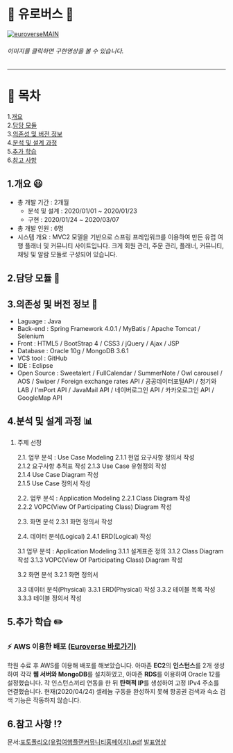 # :trolleybus: 유로버스 :trolleybus:

[![euroverseMAIN](https://user-images.githubusercontent.com/57661883/77535422-ee1e1c80-6edd-11ea-8aad-bfdfd6ceaf36.png)](https://youtu.be/2Q8ZXSbwx8Q)
###### 이미지를 클릭하면 구현영상을 볼 수 있습니다.<br>
* * *
# :bookmark: 목차

1.[개요](https://github.com/zi-seong/euroverse/blob/master/README.md#1개요-smiley)<br>
2.[담당 모듈](https://github.com/zi-seong/euroverse/blob/master/README.md#2담당-모듈-dart)<br>
3.[의존성 및 버전 정보](https://github.com/zi-seong/euroverse/blob/master/README.md#3의존성-및-버전-정보-two_men_holding_hands)<br>
4.[분석 및 설계 과정](https://github.com/zi-seong/euroverse/blob/master/README.md#4분석-및-설계-과정-bar_chart)<br>
5.[추가 학습](https://github.com/zi-seong/euroverse/blob/master/README.md#5추가-학습-pencil2)<br>
6.[참고 사항](https://github.com/zi-seong/euroverse/blob/master/README.md#6참고-사항-interrobang)<br>






## 1.개요 :smiley:
+ 총 개발 기간 : 2개월  
    + 분석 및 설계 : 2020/01/01 ~ 2020/01/23  
    + 구현 : 2020/01/24 ~ 2020/03/07  
+ 총 개발 인원 : 6명  
+ 시스템 개요 : MVC2 모델을 기반으로 스프링 프레임워크를 이용하여 만든 유럽 여행 플래너 및 커뮤니티 사이트입니다. 크게 회원 관리, 주문 관리, 플래너, 커뮤니티, 채팅 및 알람 모듈로 구성되어 있습니다.


## 2.담당 모듈 :dart:

## 3.의존성 및 버전 정보 :two_men_holding_hands:
+ Laguage : Java    
+ Back-end : Spring Framework 4.0.1 / MyBatis / Apache Tomcat / Selenium
+ Front : HTML5 / BootStrap 4 / CSS3 / jQuery / Ajax / JSP
+ Database : Oracle 10g / MongoDB 3.6.1  
+ VCS tool : GitHub  
+ IDE : Eclipse  
+ Open Source : Sweetalert / FullCalendar / SummerNote / Owl carousel / AOS / Swiper / Foreign exchange rates API / 공공데이터포털API / 청기와 LAB / I'mPort API / JavaMail API / 네이버로그인 API / 카카오로그인 API / GoogleMap API

## 4.분석 및 설계 과정 :bar_chart:
1. 주제 선정

    2.1. 업무 분석 : Use Case Modeling
        2.1.1 현업 요구사항 정의서 작성  
        2.1.2 요구사항 추적표 작성
        2.1.3 Use Case 유형정의 작성    
        2.1.4 Use Case Diagram 작성    
        2.1.5 Use Case 정의서 작성
    
    2.2. 업무 분석 : Application Modeling
        2.2.1 Class Diagram 작성    
        2.2.2 VOPC(View Of Participating Class) Diagram 작성

    2.3. 화면 분석
        2.3.1 화면 정의서 작성

    2.4. 데이터 분석(Logical)
        2.4.1 ERD(Logical) 작성
        
    3.1 업무 분석 : Application Modeling 
        3.1.1 설계표준 정의
        3.1.2 Class Diagram 작성
        3.1.3 VOPC(View Of Participating Class) Diagram 작성

    3.2 화면 분석
        3.2.1 화면 정의서 

    3.3 데이터 분석(Physical)
        3.3.1 ERD(Physical) 작성
        3.3.2 테이블 목록 작성
        3.3.3 테이블 정의서 작성

## 5.추가 학습 :pencil2:
### **⚡️ AWS 이용한 배포 [(Euroverse 바로가기)](http://13.125.136.145:8080/)**  
학원 수료 후 AWS를 이용해 배포를 해보았습니다. 아마존 **EC2**의 **인스턴스**를 2개 생성하여 각각 **웹 서버와 MongoDB**를 설치하였고, 아마존 **RDS**를 이용하여 Oracle 12를 설정했습니다. 각 인스턴스끼리 연동을 한 뒤 **탄력적 IP**를 생성하여 고정 IPv4 주소를 연결했습니다. 현재(2020/04/24) 셀레늄 구동을 완성하지 못해 항공권 검색과 숙소 검색 기능은 작동하지 않습니다.

## 6.참고 사항 :interrobang:
문서:[포토폴리오(유럽여행플랜커뮤니티홈페이지).pdf](https://github.com/zi-seong/euroverse/files/4543568/default.pdf)
[발표영상](https://youtu.be/xGH5Dzj8rAY)
